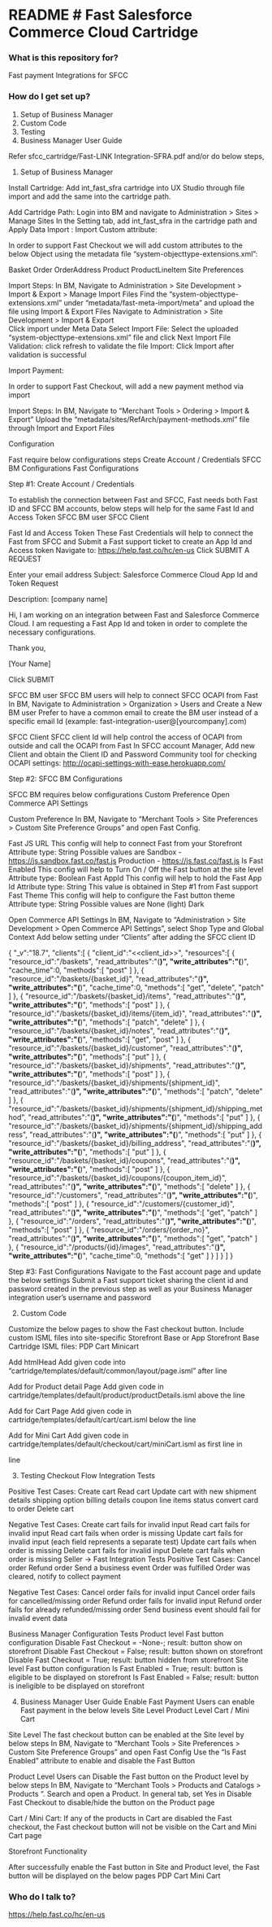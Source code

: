 # README # Fast Salesforce Commerce Cloud Cartridge


### What is this repository for? ###

Fast payment Integrations for SFCC

### How do I get set up? ###

1. Setup of Business Manager
2. Custom Code
3. Testing
4. Business Manager User Guide

Refer sfcc_cartridge/Fast-LINK Integration-SFRA.pdf and/or do below steps,

1. Setup of Business Manager

Install Cartridge:
Add int_fast_sfra cartridge into UX Studio through file import and add the same into the cartridge path.

Add Cartridge Path:
Login into BM and navigate to  Administration > Sites > Manage Sites 
In the Setting tab, add int_fast_sfra in the cartridge path and Apply
Data Import :
Import Custom attribute:

In order to support Fast Checkout we will add custom attributes to the below Object using the metadata file “system-objecttype-extensions.xml”:

Basket
Order
OrderAddress
Product
ProductLineItem
Site Preferences

Import Steps:
In BM, Navigate to Administration >  Site Development >  Import & Export > Manage Import Files 
Find the “system-objecttype-extensions.xml” under “metadata/fast-meta-import/meta” and upload the file using Import & Export Files
Navigate to Administration >  Site Development >  Import & Export  
Click import under Meta Data
Select Import File: Select the uploaded “system-objecttype-extensions.xml” file and click Next
Import File Validation: click refresh to validate the file
Import: Click Import after validation is successful

Import Payment:

In order to support Fast Checkout, will add a new payment method via import

Import Steps:
In BM, Navigate to “Merchant Tools >  Ordering >  Import & Export” 
Upload the “metadata/sites/RefArch/payment-methods.xml” file through Import and Export Files



Configuration

Fast require below configurations steps
Create Account / Credentials
SFCC BM Configurations 
Fast Configurations


Step #1: Create Account / Credentials

To establish the connection between Fast and SFCC, Fast needs both Fast ID and SFCC BM accounts, below steps will help for the same
Fast Id and Access Token
SFCC BM user
SFCC Client

Fast Id and Access Token
These Fast Credentials will help to connect the Fast from SFCC and Submit a Fast support ticket to create an App Id and Access token 
Navigate to: https://help.fast.co/hc/en-us 
Click SUBMIT A REQUEST

Enter your email address
Subject: 
Salesforce Commerce Cloud App Id and Token Request

Description:
[company name]

Hi, I am working on an integration between Fast and Salesforce Commerce Cloud. I am requesting a Fast App Id and token in order to complete the necessary configurations.

Thank you,

[Your Name]


Click SUBMIT





SFCC BM user
SFCC BM users will help to connect SFCC OCAPI from Fast
In BM, Navigate to  Administration >  Organization >  Users and Create a New BM user
Prefer to have a common email to create the BM user instead of a specific email Id (example: fast-integration-user@[yourcompany].com)

SFCC Client
SFCC client Id will help control the access of OCAPI from outside and call the OCAPI from Fast
In SFCC account Manager, Add new Client and obtain the Client ID and Password
Community tool for checking OCAPI settings: http://ocapi-settings-with-ease.herokuapp.com/

Step #2: SFCC BM Configurations

SFCC BM requires below configurations
Custom Preference
Open Commerce API Settings 

Custom Preference 
In BM, Navigate to “Merchant Tools > Site Preferences > Custom Site Preference Groups” and open Fast Config.

Fast JS URL
This config will help to connect Fast from your Storefront 
Attribute type: String
Possible values are 
Sandbox - https://js.sandbox.fast.co/fast.js
Production - https://js.fast.co/fast.js
Is Fast Enabled
This config will help to Turn On / Off the Fast button at the site level
Attribute type: Boolean
Fast AppId
This config will help to hold the Fast App Id 
Attribute type: String
This value is obtained in Step #1 from Fast support
Fast Theme
This config will help to  configure the Fast button theme
Attribute type: String
Possible values are 
None (light)
Dark


Open Commerce API Settings 
In BM, Navigate to “Administration >  Site Development >  Open Commerce API Settings”, select Shop Type and Global Context
Add below setting under “Clients” after adding the SFCC client ID

{
   "_v":"18.7",
   "clients":[
      {
         "client_id":"<<client_id>>",
         "resources":[
            {
               "resource_id":"/baskets",
               "read_attributes":"(**)",
               "write_attributes":"(**)",
               "cache_time":0,
               "methods":[
                  "post"
               ]
            },
            {
               "resource_id":"/baskets/{basket_id}",
               "read_attributes":"(**)",
               "write_attributes":"(**)",
               "cache_time":0,
               "methods":[
                  "get",
                  "delete",
                  "patch"
               ]
            },
            {
               "resource_id":"/baskets/{basket_id}/items",
               "read_attributes":"(**)",
               "write_attributes":"(**)",
               "methods":[
                  "post"
               ]
            },
            {
               "resource_id":"/baskets/{basket_id}/items/{item_id}",
               "read_attributes":"(**)",
               "write_attributes":"(**)",
               "methods":[
                  "patch",
                  "delete"
               ]
            },
            {
               "resource_id":"/baskets/{basket_id}/notes",
               "read_attributes":"(**)",
               "write_attributes":"(**)",
               "methods":[
                  "get",
                  "post"
               ]
            },
            {
               "resource_id":"/baskets/{basket_id}/customer",
               "read_attributes":"(**)",
               "write_attributes":"(**)",
               "methods":[
                  "put"
               ]
            },
            {
               "resource_id":"/baskets/{basket_id}/shipments",
               "read_attributes":"(**)",
               "write_attributes":"(**)",
               "methods":[
                  "post"
               ]
            },
            {
               "resource_id":"/baskets/{basket_id}/shipments/{shipment_id}",
               "read_attributes":"(**)",
               "write_attributes":"(**)",
               "methods":[
                  "patch",
                  "delete"
               ]
            },
            {
               "resource_id":"/baskets/{basket_id}/shipments/{shipment_id}/shipping_method",
               "read_attributes":"(**)",
               "write_attributes":"(**)",
               "methods":[
                  "put"
               ]
            },
            {
               "resource_id":"/baskets/{basket_id}/shipments/{shipment_id}/shipping_address",
               "read_attributes":"(**)",
               "write_attributes":"(**)",
               "methods":[
                  "put"
               ]
            },
            {
               "resource_id":"/baskets/{basket_id}/billing_address",
               "read_attributes":"(**)",
               "write_attributes":"(**)",
               "methods":[
                  "put"
               ]
            },
            {
               "resource_id":"/baskets/{basket_id}/coupons",
               "read_attributes":"(**)",
               "write_attributes":"(**)",
               "methods":[
                  "post"
               ]
            },
            {
               "resource_id":"/baskets/{basket_id}/coupons/{coupon_item_id}",
               "read_attributes":"(**)",
               "write_attributes":"(**)",
               "methods":[
                  "delete"
               ]
            },
            {
               "resource_id":"/customers",
               "read_attributes":"(**)",
               "write_attributes":"(**)",
               "methods":[
                  "post"
               ]
            },
            {
               "resource_id":"/customers/{customer_id}",
               "read_attributes":"(**)",
               "write_attributes":"(**)",
               "methods":[
                  "get",
                  "patch"
               ]
            },
            {
               "resource_id":"/orders",
               "read_attributes":"(**)",
               "write_attributes":"(**)",
               "methods":[
                  "post"
               ]
            },
            {
               "resource_id":"/orders/{order_no}",
               "read_attributes":"(**)",
               "write_attributes":"(**)",
               "methods":[
                  "get",
                  "patch"
               ]
            },
            {
               "resource_id":"/products/{id}/images",
               "read_attributes":"(**)",
               "write_attributes":"(**)",
               "cache_time":0,
               "methods":[
                  "get"
               ]
            }
         ]
      }
   ]
}






Step #3: Fast Configurations
Navigate to the Fast account page and update the below settings
Submit a Fast support ticket sharing the client id and password created in the previous step as well as your Business Manager integration user’s username and password

2. Custom Code

Customize the below pages to show the Fast checkout button. Include custom ISML files into site-specific Storefront Base or App Storefront Base Cartridge ISML files:
PDP
Cart
Minicart
 
Add htmlHead
Add given code into “cartridge/templates/default/common/layout/page.isml”  after <isinclude template="/common/htmlHead" /> line

<isset name="isFastEnabled" value="${dw.system.Site.getCurrent().getCustomPreferenceValue('isFastEnabled')}" scope="page" />
<isset name="fastJsUrl" value="${dw.system.Site.getCurrent().getCustomPreferenceValue('fastJsUrl')}" scope="page" />
<isif condition="${isFastEnabled && fastJsUrl !== null}">
  <script src="${fastJsUrl}"></script>
</isif>


Add for Product detail Page
Add given code in cartridge/templates/default/product/productDetails.isml above the <insinclude template="product/components/addToCartProduct"> line

<div class="row">
         <isinclude template="product/fast/fastCheckoutProduct" /> 
</div>



Add for Cart Page
Add given code in cartridge/templates/default/cart/cart.isml  below the <isinclude template="cart/cartTotals" /> line

<isinclude template="common/components/fastCheckoutRenderCart" />




Add for Mini Cart
Add given code in cartridge/templates/default/checkout/cart/miniCart.isml as  first line in <div class="minicart-footer"> line

<isinclude template="common/components/fastCheckoutRenderCart" />


3. Testing
Checkout Flow Integration Tests

Positive Test Cases:
Create cart
Read cart
Update cart with new
shipment details
shipping option
billing details
coupon
line items
status
convert card to order
Delete cart

Negative Test Cases:
Create cart fails for invalid input
Read cart fails for invalid input
Read cart fails when order is missing
Update cart fails for invalid input (each field represents a separate test)
Update cart fails when order is missing
Delete cart fails for invalid input
Delete cart fails when order is missing
Seller -> Fast Integration Tests
Positive Test Cases:
Cancel order
Refund order
Send a business event
Order was fulfilled
Order was cleared, notify to collect payment

Negative Test Cases:
Cancel order fails for invalid input
Cancel order fails for cancelled/missing order
Refund order fails for invalid input
Refund order fails for already refunded/missing order
Send business event should fail for invalid event data

Business Manager Configuration Tests
Product level Fast button configuration
Disable Fast Checkout = -None-; result: button show on storefront
Disable Fast Checkout = False; result: button shown on storefront
Disable Fast Checkout = True; result: button hidden from storefront
Site level Fast button configuration
Is Fast Enabled = True; result: button is eligible to be displayed on storefront
Is Fast Enabled = False; result: button is ineligible to be displayed on storefront
  
4. Business Manager User Guide
Enable Fast Payment
Users can enable Fast  payment in the below levels
Site Level
Product Level 
Cart / Mini Cart

Site Level
The fast checkout button can be enabled at the Site level by below steps
In BM, Navigate to “Merchant Tools > Site Preferences > Custom Site Preference Groups” and open Fast Config
Use the “Is Fast Enabled” attribute to enable and disable the Fast Button

Product Level 
Users can Disable the Fast button on the Product level by below steps
In BM, Navigate to “Merchant Tools >  Products and Catalogs >  Products “.
Search and open a Product. 
In general tab, set Yes in Disable Fast Checkout to disable/hide the button on the Product page


Cart / Mini Cart:
If any of the products in Cart are disabled the Fast checkout, the Fast checkout button will not be visible on the Cart and Mini Cart page

Storefront Functionality

After successfully enable the Fast button in Site and Product level, the Fast button will be displayed on the below pages 
PDP
Cart
Mini Cart

### Who do I talk to? ###

https://help.fast.co/hc/en-us 


